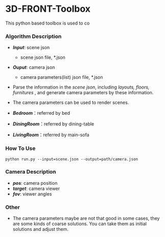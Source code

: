 # 3D-FRONT-Toolbox
This python based toolbox is used to co
### Algorithm Description
   + ***Input***: scene json 
      + scene json file, *.json
   + ***Ouput***: camera json 
      + camera parameters(list) json file, *.json
      
   + Parse the information in the *scene json*, including *layouts, floors, furnitures* , and generate camera parameters by these information.
   + The camera parameters can be used to render scenes.
   + ***Bedroom***：referred by bed
   + ***DiningRoom***：referred by dining-table
   + ***LivingRoom***：referred by main-sofa

### How To Use

`python run.py --input=scene.json --output=path/camera.json`
   
   
### Camera Description
  + ***pos***: camera position
  + ***target***: camera viewer
  + ***fov***: viewer angles
  
  
### Other

   + The camera parameters maybe are not that good in some cases, they are some kinds of coarse solutions. You can take them as initial solutions and adjust them.
   
   